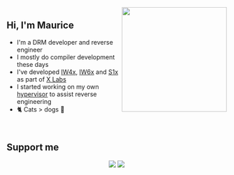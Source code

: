 <img align="right" width="240" src="https://user-images.githubusercontent.com/4027748/188211109-1365fae6-a43c-409f-b7cf-02ee973fe425.png" />
<h2>Hi, I'm Maurice</h2>
<ul>
<li>I'm a DRM developer and reverse engineer</li>
<li>I mostly do compiler development these days</li>
<li>I've developed <a href="https://github.com/XLabsProject/iw4x-client">IW4x</a>, <a href="https://github.com/XLabsProject/iw6x-client">IW6x</a> and <a href="https://github.com/XLabsProject/s1x-client">S1x</a> as part of <a href="https://xlabs.dev">X Labs</a></li>
<li>I started working on my own <a href="https://github.com/momo5502/hypervisor">hypervisor</a> to assist reverse engineering</li>
<li>🐈 Cats > dogs 🐶</li>
</ul>

<br>

<h2>Support me</h2>

<p align="center">
<a href="https://paypal.me/momo5502" alt="Paypal"><img src="https://img.shields.io/badge/PayPal-support-blue.svg?logo=paypal"></a>
<a href="https://www.patreon.com/xlabsproject" alt="Patreon"><img src="https://img.shields.io/badge/Patreon-support-red.svg?logo=patreon"></a>
</p>
